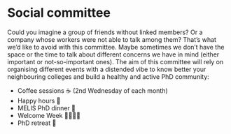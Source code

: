 # Social committee

Could you imagine a group of friends without linked members? Or a company whose workers were not able to talk among them? That’s what we’d like to avoid with this committee. Maybe sometimes we don’t have the space or the time to talk about different concerns we have in mind (either important or not-so-important ones). The aim of this committee will rely on organising different events with a distended vibe to know better your neighbouring colleges and build a healthy and active PhD community:

- Coffee sessions ☕️ (2nd Wednesday of each month)
- Happy hours 🍻
- MELIS PhD dinner 🍝
- Welcome Week 🙋‍♀️🙋‍♂️
- PhD retreat 🕺

